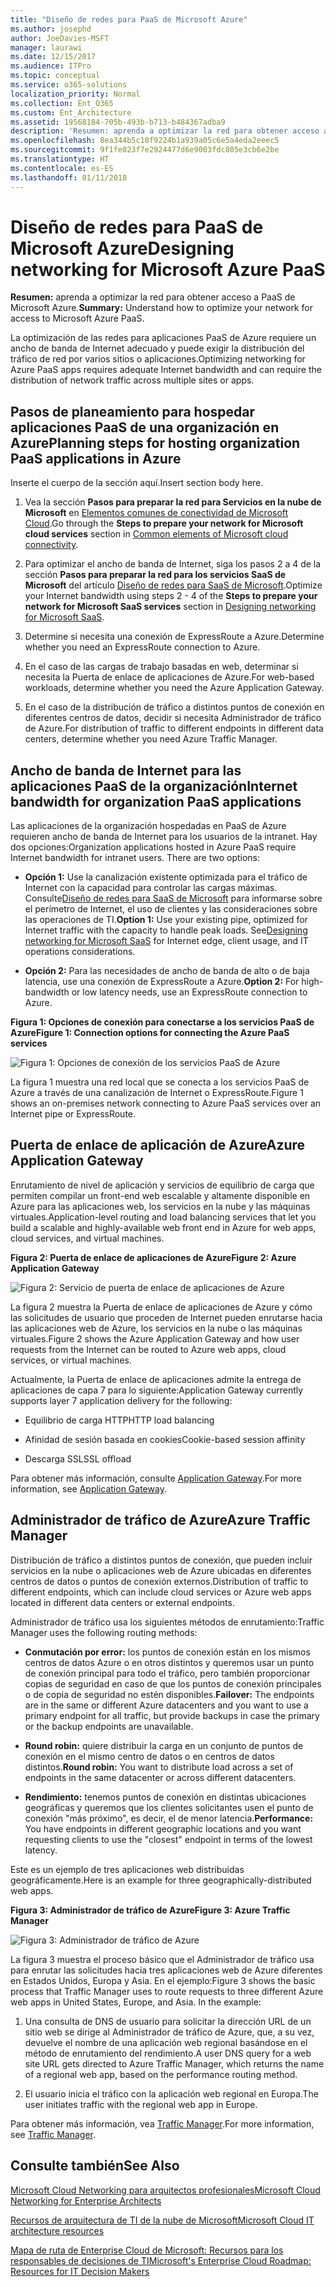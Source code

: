 ```yaml
---
title: "Diseño de redes para PaaS de Microsoft Azure"
ms.author: josephd
author: JoeDavies-MSFT
manager: laurawi
ms.date: 12/15/2017
ms.audience: ITPro
ms.topic: conceptual
ms.service: o365-solutions
localization_priority: Normal
ms.collection: Ent_O365
ms.custom: Ent_Architecture
ms.assetid: 19568184-705b-493b-b713-b484367adba9
description: 'Resumen: aprenda a optimizar la red para obtener acceso a PaaS de Microsoft Azure.'
ms.openlocfilehash: 8ea344b5c18f9224b1a939a05c6e5a4eda2eeec5
ms.sourcegitcommit: 9f1fe023f7e2924477d6e9003fdc805e3cb6e2be
ms.translationtype: HT
ms.contentlocale: es-ES
ms.lasthandoff: 01/11/2018
---
```

# <a name="designing-networking-for-microsoft-azure-paas"></a><span data-ttu-id="8ae7a-103">Diseño de redes para PaaS de Microsoft Azure</span><span class="sxs-lookup"><span data-stu-id="8ae7a-103">Designing networking for Microsoft Azure PaaS</span></span>

 <span data-ttu-id="8ae7a-104">**Resumen:** aprenda a optimizar la red para obtener acceso a PaaS de Microsoft Azure.</span><span class="sxs-lookup"><span data-stu-id="8ae7a-104">**Summary:** Understand how to optimize your network for access to Microsoft Azure PaaS.</span></span>
  
<span data-ttu-id="8ae7a-105">La optimización de las redes para aplicaciones PaaS de Azure requiere un ancho de banda de Internet adecuado y puede exigir la distribución del tráfico de red por varios sitios o aplicaciones.</span><span class="sxs-lookup"><span data-stu-id="8ae7a-105">Optimizing networking for Azure PaaS apps requires adequate Internet bandwidth and can require the distribution of network traffic across multiple sites or apps.</span></span>
  
## <a name="planning-steps-for-hosting-organization-paas-applications-in-azure"></a><span data-ttu-id="8ae7a-106">Pasos de planeamiento para hospedar aplicaciones PaaS de una organización en Azure</span><span class="sxs-lookup"><span data-stu-id="8ae7a-106">Planning steps for hosting organization PaaS applications in Azure</span></span>

<span data-ttu-id="8ae7a-107">Inserte el cuerpo de la sección aquí.</span><span class="sxs-lookup"><span data-stu-id="8ae7a-107">Insert section body here.</span></span>
  
1. <span data-ttu-id="8ae7a-108">Vea la sección **Pasos para preparar la red para Servicios en la nube de Microsoft** en [Elementos comunes de conectividad de Microsoft Cloud](common-elements-of-microsoft-cloud-connectivity.md).</span><span class="sxs-lookup"><span data-stu-id="8ae7a-108">Go through the **Steps to prepare your network for Microsoft cloud services** section in [Common elements of Microsoft cloud connectivity](common-elements-of-microsoft-cloud-connectivity.md).</span></span>
    
2. <span data-ttu-id="8ae7a-109">Para optimizar el ancho de banda de Internet, siga los pasos 2 a 4 de la sección **Pasos para preparar la red para los servicios SaaS de Microsoft** del artículo [Diseño de redes para SaaS de Microsoft](designing-networking-for-microsoft-saas.md).</span><span class="sxs-lookup"><span data-stu-id="8ae7a-109">Optimize your Internet bandwidth using steps 2 - 4 of the **Steps to prepare your network for Microsoft SaaS services** section in [Designing networking for Microsoft SaaS](designing-networking-for-microsoft-saas.md).</span></span>
    
3. <span data-ttu-id="8ae7a-110">Determine si necesita una conexión de ExpressRoute a Azure.</span><span class="sxs-lookup"><span data-stu-id="8ae7a-110">Determine whether you need an ExpressRoute connection to Azure.</span></span>
    
4. <span data-ttu-id="8ae7a-111">En el caso de las cargas de trabajo basadas en web, determinar si necesita la Puerta de enlace de aplicaciones de Azure.</span><span class="sxs-lookup"><span data-stu-id="8ae7a-111">For web-based workloads, determine whether you need the Azure Application Gateway.</span></span>
    
5. <span data-ttu-id="8ae7a-112">En el caso de la distribución de tráfico a distintos puntos de conexión en diferentes centros de datos, decidir si necesita Administrador de tráfico de Azure.</span><span class="sxs-lookup"><span data-stu-id="8ae7a-112">For distribution of traffic to different endpoints in different data centers, determine whether you need Azure Traffic Manager.</span></span>
    
## <a name="internet-bandwidth-for-organization-paas-applications"></a><span data-ttu-id="8ae7a-113">Ancho de banda de Internet para las aplicaciones PaaS de la organización</span><span class="sxs-lookup"><span data-stu-id="8ae7a-113">Internet bandwidth for organization PaaS applications</span></span>

<span data-ttu-id="8ae7a-p101">Las aplicaciones de la organización hospedadas en PaaS de Azure requieren ancho de banda de Internet para los usuarios de la intranet. Hay dos opciones:</span><span class="sxs-lookup"><span data-stu-id="8ae7a-p101">Organization applications hosted in Azure PaaS require Internet bandwidth for intranet users. There are two options:</span></span>
  
- <span data-ttu-id="8ae7a-p102">**Opción 1:** Use la canalización existente optimizada para el tráfico de Internet con la capacidad para controlar las cargas máximas. Consulte[Diseño de redes para SaaS de Microsoft](designing-networking-for-microsoft-saas.md) para informarse sobre el perímetro de Internet, el uso de clientes y las consideraciones sobre las operaciones de TI.</span><span class="sxs-lookup"><span data-stu-id="8ae7a-p102">**Option 1:** Use your existing pipe, optimized for Internet traffic with the capacity to handle peak loads. See[Designing networking for Microsoft SaaS](designing-networking-for-microsoft-saas.md) for Internet edge, client usage, and IT operations considerations.</span></span>
    
- <span data-ttu-id="8ae7a-118">**Opción 2:** Para las necesidades de ancho de banda de alto o de baja latencia, use una conexión de ExpressRoute a Azure.</span><span class="sxs-lookup"><span data-stu-id="8ae7a-118">**Option 2:** For high-bandwidth or low latency needs, use an ExpressRoute connection to Azure.</span></span>
    
<span data-ttu-id="8ae7a-119">**Figura 1: Opciones de conexión para conectarse a los servicios PaaS de Azure**</span><span class="sxs-lookup"><span data-stu-id="8ae7a-119">**Figure 1: Connection options for connecting the Azure PaaS services**</span></span>

![Figura 1: Opciones de conexión de los servicios PaaS de Azure](images/Network_Poster/PaaS1.png)
  
<span data-ttu-id="8ae7a-121">La figura 1 muestra una red local que se conecta a los servicios PaaS de Azure a través de una canalización de Internet o ExpressRoute.</span><span class="sxs-lookup"><span data-stu-id="8ae7a-121">Figure 1 shows an on-premises network connecting to Azure PaaS services over an Internet pipe or ExpressRoute.</span></span>
  
## <a name="azure-application-gateway"></a><span data-ttu-id="8ae7a-122">Puerta de enlace de aplicación de Azure</span><span class="sxs-lookup"><span data-stu-id="8ae7a-122">Azure Application Gateway</span></span>

<span data-ttu-id="8ae7a-123">Enrutamiento de nivel de aplicación y servicios de equilibrio de carga que permiten compilar un front-end web escalable y altamente disponible en Azure para las aplicaciones web, los servicios en la nube y las máquinas virtuales.</span><span class="sxs-lookup"><span data-stu-id="8ae7a-123">Application-level routing and load balancing services that let you build a scalable and highly-available web front end in Azure for web apps, cloud services, and virtual machines.</span></span> 
  
<span data-ttu-id="8ae7a-124">**Figura 2: Puerta de enlace de aplicaciones de Azure**</span><span class="sxs-lookup"><span data-stu-id="8ae7a-124">**Figure 2: Azure Application Gateway**</span></span>

![Figura 2: Servicio de puerta de enlace de aplicaciones de Azure](images/Network_Poster/PaaS2.png)
  
<span data-ttu-id="8ae7a-126">La figura 2 muestra la Puerta de enlace de aplicaciones de Azure y cómo las solicitudes de usuario que proceden de Internet pueden enrutarse hacia las aplicaciones web de Azure, los servicios en la nube o las máquinas virtuales.</span><span class="sxs-lookup"><span data-stu-id="8ae7a-126">Figure 2 shows the Azure Application Gateway and how user requests from the Internet can be routed to Azure web apps, cloud services, or virtual machines.</span></span>
  
<span data-ttu-id="8ae7a-127">Actualmente, la Puerta de enlace de aplicaciones admite la entrega de aplicaciones de capa 7 para lo siguiente:</span><span class="sxs-lookup"><span data-stu-id="8ae7a-127">Application Gateway currently supports layer 7 application delivery for the following:</span></span>
  
- <span data-ttu-id="8ae7a-128">Equilibrio de carga HTTP</span><span class="sxs-lookup"><span data-stu-id="8ae7a-128">HTTP load balancing</span></span>
    
- <span data-ttu-id="8ae7a-129">Afinidad de sesión basada en cookies</span><span class="sxs-lookup"><span data-stu-id="8ae7a-129">Cookie-based session affinity</span></span>
    
- <span data-ttu-id="8ae7a-130">Descarga SSL</span><span class="sxs-lookup"><span data-stu-id="8ae7a-130">SSL offload</span></span>
    
<span data-ttu-id="8ae7a-131">Para obtener más información, consulte [Application Gateway](https://docs.microsoft.com/azure/application-gateway/application-gateway-introduction).</span><span class="sxs-lookup"><span data-stu-id="8ae7a-131">For more information, see [Application Gateway](https://docs.microsoft.com/azure/application-gateway/application-gateway-introduction).</span></span>
  
## <a name="azure-traffic-manager"></a><span data-ttu-id="8ae7a-132">Administrador de tráfico de Azure</span><span class="sxs-lookup"><span data-stu-id="8ae7a-132">Azure Traffic Manager</span></span>

<span data-ttu-id="8ae7a-133">Distribución de tráfico a distintos puntos de conexión, que pueden incluir servicios en la nube o aplicaciones web de Azure ubicadas en diferentes centros de datos o puntos de conexión externos.</span><span class="sxs-lookup"><span data-stu-id="8ae7a-133">Distribution of traffic to different endpoints, which can include cloud services or Azure web apps located in different data centers or external endpoints.</span></span>
  
<span data-ttu-id="8ae7a-134">Administrador de tráfico usa los siguientes métodos de enrutamiento:</span><span class="sxs-lookup"><span data-stu-id="8ae7a-134">Traffic Manager uses the following routing methods:</span></span>
  
- <span data-ttu-id="8ae7a-135">**Conmutación por error:** los puntos de conexión están en los mismos centros de datos Azure o en otros distintos y queremos usar un punto de conexión principal para todo el tráfico, pero también proporcionar copias de seguridad en caso de que los puntos de conexión principales o de copia de seguridad no estén disponibles.</span><span class="sxs-lookup"><span data-stu-id="8ae7a-135">**Failover:** The endpoints are in the same or different Azure datacenters and you want to use a primary endpoint for all traffic, but provide backups in case the primary or the backup endpoints are unavailable.</span></span>
    
- <span data-ttu-id="8ae7a-136">**Round robin:** quiere distribuir la carga en un conjunto de puntos de conexión en el mismo centro de datos o en centros de datos distintos.</span><span class="sxs-lookup"><span data-stu-id="8ae7a-136">**Round robin:** You want to distribute load across a set of endpoints in the same datacenter or across different datacenters.</span></span>
    
- <span data-ttu-id="8ae7a-137">**Rendimiento:** tenemos puntos de conexión en distintas ubicaciones geográficas y queremos que los clientes solicitantes usen el punto de conexión "más próximo", es decir, el de menor latencia.</span><span class="sxs-lookup"><span data-stu-id="8ae7a-137">**Performance:** You have endpoints in different geographic locations and you want requesting clients to use the "closest" endpoint in terms of the lowest latency.</span></span>
    
<span data-ttu-id="8ae7a-138">Este es un ejemplo de tres aplicaciones web distribuidas geográficamente.</span><span class="sxs-lookup"><span data-stu-id="8ae7a-138">Here is an example for three geographically-distributed web apps.</span></span>
  
<span data-ttu-id="8ae7a-139">**Figura 3: Administrador de tráfico de Azure**</span><span class="sxs-lookup"><span data-stu-id="8ae7a-139">**Figure 3: Azure Traffic Manager**</span></span>

![Figura 3: Administrador de tráfico de Azure](images/Network_Poster/PaaS3.png)
  
<span data-ttu-id="8ae7a-p103">La figura 3 muestra el proceso básico que el Administrador de tráfico usa para enrutar las solicitudes hacia tres aplicaciones web de Azure diferentes en Estados Unidos, Europa y Asia. En el ejemplo:</span><span class="sxs-lookup"><span data-stu-id="8ae7a-p103">Figure 3 shows the basic process that Traffic Manager uses to route requests to three different Azure web apps in United States, Europe, and Asia. In the example:</span></span>
  
1. <span data-ttu-id="8ae7a-143">Una consulta de DNS de usuario para solicitar la dirección URL de un sitio web se dirige al Administrador de tráfico de Azure, que, a su vez, devuelve el nombre de una aplicación web regional basándose en el método de enrutamiento del rendimiento.</span><span class="sxs-lookup"><span data-stu-id="8ae7a-143">A user DNS query for a web site URL gets directed to Azure Traffic Manager, which returns the name of a regional web app, based on the performance routing method.</span></span>
    
2. <span data-ttu-id="8ae7a-144">El usuario inicia el tráfico con la aplicación web regional en Europa.</span><span class="sxs-lookup"><span data-stu-id="8ae7a-144">The user initiates traffic with the regional web app in Europe.</span></span>
    
<span data-ttu-id="8ae7a-145">Para obtener más información, vea [Traffic Manager](https://docs.microsoft.com/azure/traffic-manager/traffic-manager-overview).</span><span class="sxs-lookup"><span data-stu-id="8ae7a-145">For more information, see [Traffic Manager](https://docs.microsoft.com/azure/traffic-manager/traffic-manager-overview).</span></span>
  
## <a name="see-also"></a><span data-ttu-id="8ae7a-146">Consulte también</span><span class="sxs-lookup"><span data-stu-id="8ae7a-146">See Also</span></span>

[<span data-ttu-id="8ae7a-147">Microsoft Cloud Networking para arquitectos profesionales</span><span class="sxs-lookup"><span data-stu-id="8ae7a-147">Microsoft Cloud Networking for Enterprise Architects</span></span>](microsoft-cloud-networking-for-enterprise-architects.md)
  
[<span data-ttu-id="8ae7a-148">Recursos de arquitectura de TI de la nube de Microsoft</span><span class="sxs-lookup"><span data-stu-id="8ae7a-148">Microsoft Cloud IT architecture resources</span></span>](microsoft-cloud-it-architecture-resources.md)

<span data-ttu-id="8ae7a-149">[Mapa de ruta de Enterprise Cloud de Microsoft: Recursos para los responsables de decisiones de TI](https://sway.com/FJ2xsyWtkJc2taRD)</span><span class="sxs-lookup"><span data-stu-id="8ae7a-149">[Microsoft's Enterprise Cloud Roadmap: Resources for IT Decision Makers](https://sway.com/FJ2xsyWtkJc2taRD)</span></span>



